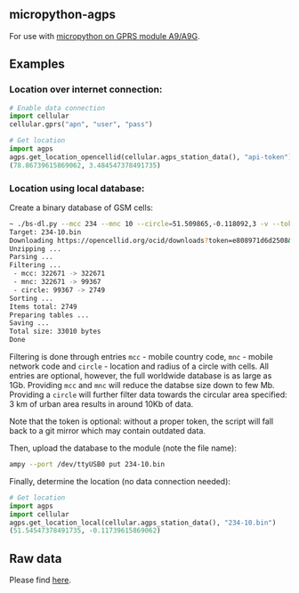 micropython-agps
----------------

For use with [micropython on GPRS module A9/A9G](https://github.com/pulkin/micropython/tree/master/ports/gprs_a9).

Examples
--------

### Location over internet connection:

```python
# Enable data connection
import cellular
cellular.gprs("apn", "user", "pass")

# Get location
import agps
agps.get_location_opencellid(cellular.agps_station_data(), "api-token") # Please visit https://opencellid.org for getting your API token
(78.86739615869062, 3.484547378491735)
```

### Location using local database:

Create a binary database of GSM cells:

```bash
~ ./bs-dl.py --mcc 234 --mnc 10 --circle=51.509865,-0.118092,3 -v --token api-token # Please visit https://opencellid.org for getting your API token
Target: 234-10.bin
Downloading https://opencellid.org/ocid/downloads?token=e808971d6d2508&type=mcc&file=234.csv.gz ...
Unzipping ...
Parsing ...
Filtering ...
 - mcc: 322671 -> 322671
 - mnc: 322671 -> 99367
 - circle: 99367 -> 2749
Sorting ...
Items total: 2749
Preparing tables ...
Saving ...
Total size: 33010 bytes
Done
```

Filtering is done through entries `mcc` - mobile country code, `mnc` - mobile network code and `circle` - location and radius of a circle with cells.
All entries are optional, however, the full worldwide database is as large as 1Gb.
Providing `mcc` and `mnc` will reduce the databse size down to few Mb.
Providing a `circle` will further filter data towards the circular area specified: 3 km of urban area results in around 10Kb of data.

Note that the token is optional: without a proper token, the script will fall back to a git mirror which may contain outdated data.

Then, upload the database to the module (note the file name):

```bash
ampy --port /dev/ttyUSB0 put 234-10.bin
```

Finally, determine the location (no data connection needed):

```python
# Get location
import agps
import cellular
agps.get_location_local(cellular.agps_station_data(), "234-10.bin")
(51.54547378491735, -0.11739615869062)
```

Raw data
--------

Please find [here](https://github.com/pulkin/agps-data).

